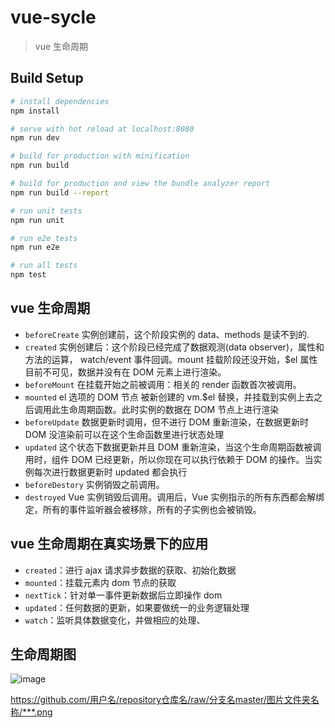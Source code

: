 # vue-sycle

> vue 生命周期

## Build Setup

```bash
# install dependencies
npm install

# serve with hot reload at localhost:8080
npm run dev

# build for production with minification
npm run build

# build for production and view the bundle analyzer report
npm run build --report

# run unit tests
npm run unit

# run e2e tests
npm run e2e

# run all tests
npm test
```

## vue 生命周期

- `beforeCreate`
  实例创建前，这个阶段实例的 data、methods 是读不到的.
- `created`
  实例创建后：这个阶段已经完成了数据观测(data observer)，属性和方法的运算， watch/event 事件回调。mount 挂载阶段还没开始，$el 属性目前不可见，数据并没有在 DOM 元素上进行渲染。
- `beforeMount`
  在挂载开始之前被调用：相关的 render 函数首次被调用。
- `mounted`
  el 选项的 DOM 节点 被新创建的 vm.$el 替换，并挂载到实例上去之后调用此生命周期函数。此时实例的数据在 DOM 节点上进行渲染
- `beforeUpdate`
  数据更新时调用，但不进行 DOM 重新渲染，在数据更新时 DOM 没渲染前可以在这个生命函数里进行状态处理
- `updated`
  这个状态下数据更新并且 DOM 重新渲染，当这个生命周期函数被调用时，组件 DOM 已经更新，所以你现在可以执行依赖于 DOM 的操作。当实例每次进行数据更新时 updated 都会执行
- `beforeDestory`
  实例销毁之前调用。
- `destroyed`
  Vue 实例销毁后调用。调用后，Vue 实例指示的所有东西都会解绑定，所有的事件监听器会被移除，所有的子实例也会被销毁。

## vue 生命周期在真实场景下的应用

- `created`：进行 ajax 请求异步数据的获取、初始化数据
- `mounted`：挂载元素内 dom 节点的获取
- `nextTick`：针对单一事件更新数据后立即操作 dom
- `updated`：任何数据的更新，如果要做统一的业务逻辑处理
- `watch`：监听具体数据变化，并做相应的处理、

## 生命周期图

![image](https://github.com/xue1992115/vue-cycle/raw/master/assets/cycle.png)

https://github.com/用户名/repository仓库名/raw/分支名master/图片文件夹名称/***.png
